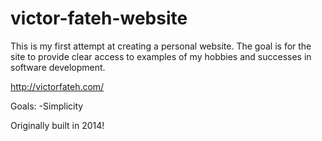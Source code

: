 # victor-fateh-website
This is my first attempt at creating a personal website. The goal is for the site to provide clear access to examples of my hobbies and successes in software development.

http://victorfateh.com/

Goals:
-Simplicity

Originally built in 2014!